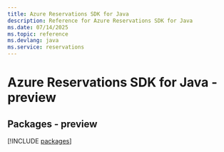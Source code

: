 ```yaml
---
title: Azure Reservations SDK for Java
description: Reference for Azure Reservations SDK for Java
ms.date: 07/14/2025
ms.topic: reference
ms.devlang: java
ms.service: reservations
---
```

# Azure Reservations SDK for Java - preview
## Packages - preview
[!INCLUDE [packages](reservations-index.md)]